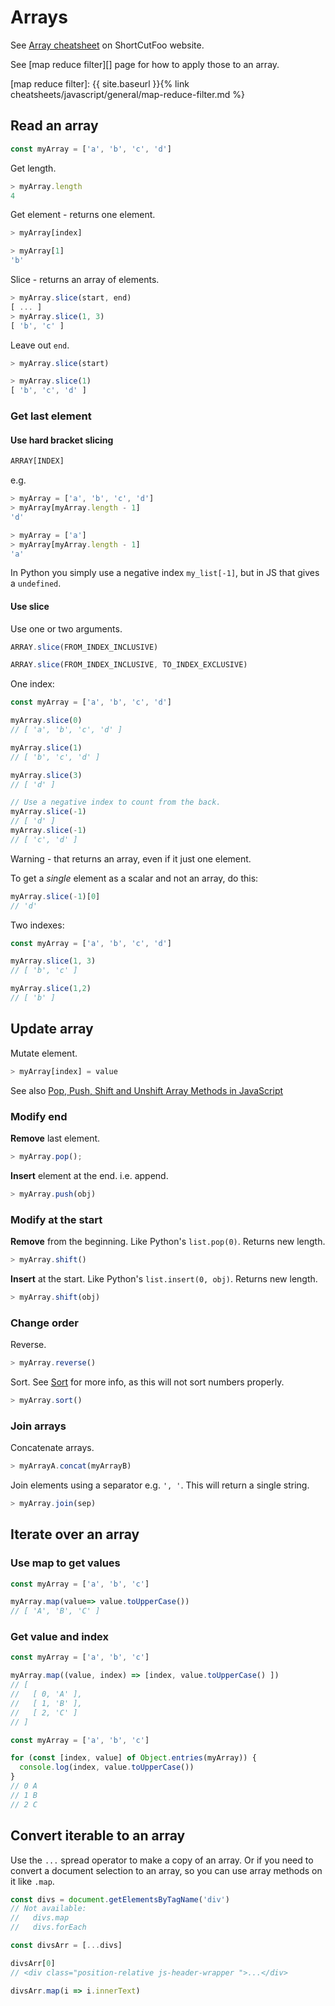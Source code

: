 # Arrays

See [Array cheatsheet](https://www.shortcutfoo.com/app/dojos/javascript-arrays/cheatsheet) on ShortCutFoo website.

See [map reduce filter][] page for how to apply those to an array.

[map reduce filter]: {{ site.baseurl }}{% link cheatsheets/javascript/general/map-reduce-filter.md %}


## Read an array

```javascript
const myArray = ['a', 'b', 'c', 'd']
```

Get length.

```javascript
> myArray.length
4
```

Get element - returns one element.

```javascript
> myArray[index]

> myArray[1]
'b'
```

Slice - returns an array of elements.

```javascript
> myArray.slice(start, end)
[ ... ]
> myArray.slice(1, 3)
[ 'b', 'c' ]
```

Leave out `end`.

```javascript
> myArray.slice(start)

> myArray.slice(1)
[ 'b', 'c', 'd' ]
```

### Get last element

#### Use hard bracket slicing

```javascript
ARRAY[INDEX]
```

e.g.

```javascript
> myArray = ['a', 'b', 'c', 'd']
> myArray[myArray.length - 1]
'd'

> myArray = ['a']
> myArray[myArray.length - 1]
'a'
```

In Python you simply use a negative index `my_list[-1]`, but in JS that gives a `undefined`.

#### Use slice

Use one or two arguments.

```javascript
ARRAY.slice(FROM_INDEX_INCLUSIVE)

ARRAY.slice(FROM_INDEX_INCLUSIVE, TO_INDEX_EXCLUSIVE)
```

One index:

```javascript
const myArray = ['a', 'b', 'c', 'd']

myArray.slice(0)
// [ 'a', 'b', 'c', 'd' ]

myArray.slice(1)
// [ 'b', 'c', 'd' ]

myArray.slice(3)
// [ 'd' ]

// Use a negative index to count from the back.
myArray.slice(-1)
// [ 'd' ]
myArray.slice(-1)
// [ 'c', 'd' ]
```

Warning - that returns an array, even if it just one element.

To get a _single_ element as a scalar and not an array, do this:

```javascript
myArray.slice(-1)[0]
// 'd'
```

Two indexes:

```javascript
const myArray = ['a', 'b', 'c', 'd']

myArray.slice(1, 3)
// [ 'b', 'c' ]

myArray.slice(1,2)
// [ 'b' ]
```


## Update array

Mutate element.

```javascript
> myArray[index] = value
```

See also [Pop, Push, Shift and Unshift Array Methods in JavaScript](https://alligator.io/js/push-pop-shift-unshift-array-methods/)

### Modify end

**Remove** last element.

```javascript
> myArray.pop();
```

**Insert** element at the end. i.e. append.

```javascript
> myArray.push(obj)
```

### Modify at the start

**Remove** from the beginning. Like Python's `list.pop(0)`. Returns new length.

```javascript
> myArray.shift()
```

**Insert** at the start. Like Python's `list.insert(0, obj)`. Returns new length.

```javascript
> myArray.shift(obj)
```

### Change order

Reverse.

```javascript
> myArray.reverse()
```

Sort. See [Sort](sort.md) for more info, as this will not sort numbers properly.

```javascript
> myArray.sort()
```

### Join arrays

Concatenate arrays.

```javascript
> myArrayA.concat(myArrayB)
```

Join elements using a separator e.g. `', '`. This will return a single string.

```javascript
> myArray.join(sep)
```


## Iterate over an array

### Use map to get values

```javascript
const myArray = ['a', 'b', 'c']

myArray.map(value=> value.toUpperCase())
// [ 'A', 'B', 'C' ]
```

### Get value and index

```javascript
const myArray = ['a', 'b', 'c']

myArray.map((value, index) => [index, value.toUpperCase() ])
// [ 
//   [ 0, 'A' ], 
//   [ 1, 'B' ],
//   [ 2, 'C' ]
// ]
```

```javascript
const myArray = ['a', 'b', 'c']

for (const [index, value] of Object.entries(myArray)) {
  console.log(index, value.toUpperCase())
}
// 0 A
// 1 B
// 2 C
```


## Convert iterable to an array

Use the `...` spread operator to make a copy of an array. Or if you need to convert a document selection to an array, so you can use array methods on it like `.map`.

```javascript
const divs = document.getElementsByTagName('div')
// Not available:
//   divs.map
//   divs.forEach

const divsArr = [...divs]

divsArr[0]
// <div class="position-relative js-header-wrapper ">...</div>

divsArr.map(i => i.innerText)
```
